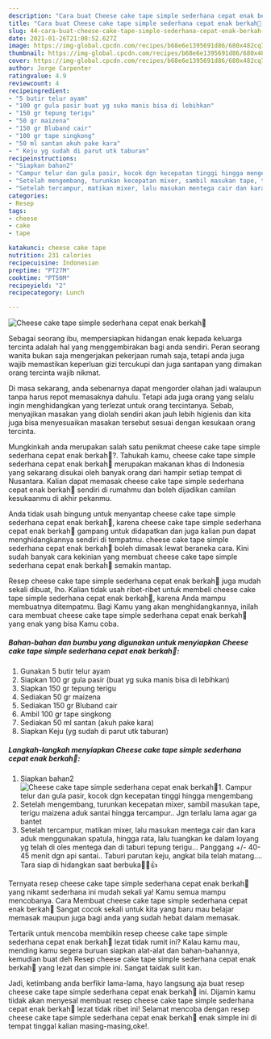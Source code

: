 ```yaml
---
description: "Cara buat Cheese cake tape simple sederhana cepat enak berkah🤗 Sederhana dan Mudah Dibuat"
title: "Cara buat Cheese cake tape simple sederhana cepat enak berkah🤗 Sederhana dan Mudah Dibuat"
slug: 44-cara-buat-cheese-cake-tape-simple-sederhana-cepat-enak-berkah-sederhana-dan-mudah-dibuat
date: 2021-01-26T21:08:52.627Z
image: https://img-global.cpcdn.com/recipes/b68e6e1395691d86/680x482cq70/cheese-cake-tape-simple-sederhana-cepat-enak-berkah🤗-foto-resep-utama.jpg
thumbnail: https://img-global.cpcdn.com/recipes/b68e6e1395691d86/680x482cq70/cheese-cake-tape-simple-sederhana-cepat-enak-berkah🤗-foto-resep-utama.jpg
cover: https://img-global.cpcdn.com/recipes/b68e6e1395691d86/680x482cq70/cheese-cake-tape-simple-sederhana-cepat-enak-berkah🤗-foto-resep-utama.jpg
author: Jorge Carpenter
ratingvalue: 4.9
reviewcount: 4
recipeingredient:
- "5 butir telur ayam"
- "100 gr gula pasir buat yg suka manis bisa di lebihkan"
- "150 gr tepung terigu"
- "50 gr maizena"
- "150 gr Bluband cair"
- "100 gr tape singkong"
- "50 ml santan akuh pake kara"
- " Keju yg sudah di parut utk taburan"
recipeinstructions:
- "Siapkan bahan2"
- "Campur telur dan gula pasir, kocok dgn kecepatan tinggi hingga mengembang"
- "Setelah mengembang, turunkan kecepatan mixer, sambil masukan tape, terigu maizena aduk santai hingga tercampur.. Jgn terlalu lama agar ga bantet"
- "Setelah tercampur, matikan mixer, lalu masukan mentega cair dan kara aduk menggunakan spatula, hingga rata, lalu tuangkan ke dalam loyang yg telah di oles mentega dan di taburi tepung terigu... Panggang +/- 40-45 menit dgn api santai.. Taburi parutan keju, angkat bila telah matang.... Tara siap di hidangkan saat berbuka🤗😉👍"
categories:
- Resep
tags:
- cheese
- cake
- tape

katakunci: cheese cake tape 
nutrition: 231 calories
recipecuisine: Indonesian
preptime: "PT27M"
cooktime: "PT50M"
recipeyield: "2"
recipecategory: Lunch

---
```



![Cheese cake tape simple sederhana cepat enak berkah🤗](https://img-global.cpcdn.com/recipes/b68e6e1395691d86/680x482cq70/cheese-cake-tape-simple-sederhana-cepat-enak-berkah🤗-foto-resep-utama.jpg)

Sebagai seorang ibu, mempersiapkan hidangan enak kepada keluarga tercinta adalah hal yang menggembirakan bagi anda sendiri. Peran seorang  wanita bukan saja mengerjakan pekerjaan rumah saja, tetapi anda juga wajib memastikan keperluan gizi tercukupi dan juga santapan yang dimakan orang tercinta wajib nikmat.

Di masa  sekarang, anda sebenarnya dapat mengorder olahan jadi walaupun tanpa harus repot memasaknya dahulu. Tetapi ada juga orang yang selalu ingin menghidangkan yang terlezat untuk orang tercintanya. Sebab, menyajikan masakan yang diolah sendiri akan jauh lebih higienis dan kita juga bisa menyesuaikan masakan tersebut sesuai dengan kesukaan orang tercinta. 



Mungkinkah anda merupakan salah satu penikmat cheese cake tape simple sederhana cepat enak berkah🤗?. Tahukah kamu, cheese cake tape simple sederhana cepat enak berkah🤗 merupakan makanan khas di Indonesia yang sekarang disukai oleh banyak orang dari hampir setiap tempat di Nusantara. Kalian dapat memasak cheese cake tape simple sederhana cepat enak berkah🤗 sendiri di rumahmu dan boleh dijadikan camilan kesukaanmu di akhir pekanmu.

Anda tidak usah bingung untuk menyantap cheese cake tape simple sederhana cepat enak berkah🤗, karena cheese cake tape simple sederhana cepat enak berkah🤗 gampang untuk didapatkan dan juga kalian pun dapat menghidangkannya sendiri di tempatmu. cheese cake tape simple sederhana cepat enak berkah🤗 boleh dimasak lewat beraneka cara. Kini sudah banyak cara kekinian yang membuat cheese cake tape simple sederhana cepat enak berkah🤗 semakin mantap.

Resep cheese cake tape simple sederhana cepat enak berkah🤗 juga mudah sekali dibuat, lho. Kalian tidak usah ribet-ribet untuk membeli cheese cake tape simple sederhana cepat enak berkah🤗, karena Anda mampu membuatnya ditempatmu. Bagi Kamu yang akan menghidangkannya, inilah cara membuat cheese cake tape simple sederhana cepat enak berkah🤗 yang enak yang bisa Kamu coba.

<!--inarticleads1-->

##### Bahan-bahan dan bumbu yang digunakan untuk menyiapkan Cheese cake tape simple sederhana cepat enak berkah🤗:

1. Gunakan 5 butir telur ayam
1. Siapkan 100 gr gula pasir (buat yg suka manis bisa di lebihkan)
1. Siapkan 150 gr tepung terigu
1. Sediakan 50 gr maizena
1. Sediakan 150 gr Bluband cair
1. Ambil 100 gr tape singkong
1. Sediakan 50 ml santan (akuh pake kara)
1. Siapkan  Keju (yg sudah di parut utk taburan)




<!--inarticleads2-->

##### Langkah-langkah menyiapkan Cheese cake tape simple sederhana cepat enak berkah🤗:

1. Siapkan bahan2
<img src="https://img-global.cpcdn.com/steps/032f965a76b56bcd/160x128cq70/cheese-cake-tape-simple-sederhana-cepat-enak-berkah🤗-langkah-memasak-1-foto.jpg" alt="Cheese cake tape simple sederhana cepat enak berkah🤗">1. Campur telur dan gula pasir, kocok dgn kecepatan tinggi hingga mengembang
1. Setelah mengembang, turunkan kecepatan mixer, sambil masukan tape, terigu maizena aduk santai hingga tercampur.. Jgn terlalu lama agar ga bantet
1. Setelah tercampur, matikan mixer, lalu masukan mentega cair dan kara aduk menggunakan spatula, hingga rata, lalu tuangkan ke dalam loyang yg telah di oles mentega dan di taburi tepung terigu... Panggang +/- 40-45 menit dgn api santai.. Taburi parutan keju, angkat bila telah matang.... Tara siap di hidangkan saat berbuka🤗😉👍




Ternyata resep cheese cake tape simple sederhana cepat enak berkah🤗 yang nikamt sederhana ini mudah sekali ya! Kamu semua mampu mencobanya. Cara Membuat cheese cake tape simple sederhana cepat enak berkah🤗 Sangat cocok sekali untuk kita yang baru mau belajar memasak maupun juga bagi anda yang sudah hebat dalam memasak.

Tertarik untuk mencoba membikin resep cheese cake tape simple sederhana cepat enak berkah🤗 lezat tidak rumit ini? Kalau kamu mau, mending kamu segera buruan siapkan alat-alat dan bahan-bahannya, kemudian buat deh Resep cheese cake tape simple sederhana cepat enak berkah🤗 yang lezat dan simple ini. Sangat taidak sulit kan. 

Jadi, ketimbang anda berfikir lama-lama, hayo langsung aja buat resep cheese cake tape simple sederhana cepat enak berkah🤗 ini. Dijamin kamu tiidak akan menyesal membuat resep cheese cake tape simple sederhana cepat enak berkah🤗 lezat tidak ribet ini! Selamat mencoba dengan resep cheese cake tape simple sederhana cepat enak berkah🤗 enak simple ini di tempat tinggal kalian masing-masing,oke!.

